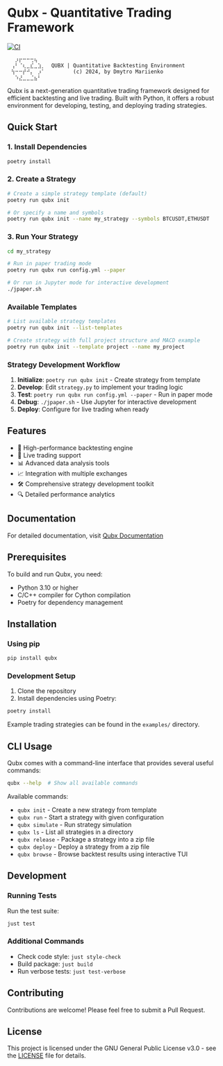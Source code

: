 # Qubx - Quantitative Trading Framework

[![CI](https://github.com/xLydianSoftware/Qubx/actions/workflows/ci.yml/badge.svg?branch=main)](https://github.com/xLydianSoftware/Qubx/actions/workflows/ci.yml)

```
⠀⠀⡰⡖⠒⠒⢒⢦⠀⠀
⠀⢠⠃⠈⢆⣀⣎⣀⣱⡀  QUBX | Quantitative Backtesting Environment
⠀⢳⠒⠒⡞⠚⡄⠀⡰⠁         (c) 2024, by Dmytro Mariienko
⠀⠀⠱⣜⣀⣀⣈⣦⠃⠀⠀⠀
```

Qubx is a next-generation quantitative trading framework designed for efficient backtesting and live trading. Built with Python, it offers a robust environment for developing, testing, and deploying trading strategies.

## Quick Start

### 1. Install Dependencies
```bash
poetry install
```

### 2. Create a Strategy
```bash
# Create a simple strategy template (default)
poetry run qubx init

# Or specify a name and symbols
poetry run qubx init --name my_strategy --symbols BTCUSDT,ETHUSDT
```

### 3. Run Your Strategy
```bash
cd my_strategy

# Run in paper trading mode
poetry run qubx run config.yml --paper

# Or run in Jupyter mode for interactive development
./jpaper.sh
```

### Available Templates
```bash
# List available strategy templates
poetry run qubx init --list-templates

# Create strategy with full project structure and MACD example
poetry run qubx init --template project --name my_project
```

### Strategy Development Workflow
1. **Initialize**: `poetry run qubx init` - Create strategy from template
2. **Develop**: Edit `strategy.py` to implement your trading logic
3. **Test**: `poetry run qubx run config.yml --paper` - Run in paper mode
4. **Debug**: `./jpaper.sh` - Use Jupyter for interactive development
5. **Deploy**: Configure for live trading when ready

## Features

- 🚀 High-performance backtesting engine
- 🔄 Live trading support
- 📊 Advanced data analysis tools
- 📈 Integration with multiple exchanges
- 🛠 Comprehensive strategy development toolkit
- 🔍 Detailed performance analytics

## Documentation

For detailed documentation, visit [Qubx Documentation](https://xlydiansoftware.github.io/Qubx/en/latest/)

## Prerequisites

To build and run Qubx, you need:

- Python 3.10 or higher
- C/C++ compiler for Cython compilation
- Poetry for dependency management

## Installation

### Using pip

```bash
pip install qubx
```

### Development Setup

1. Clone the repository
2. Install dependencies using Poetry:

```bash
poetry install
```

Example trading strategies can be found in the `examples/` directory.

## CLI Usage

Qubx comes with a command-line interface that provides several useful commands:

```bash
qubx --help  # Show all available commands
```

Available commands:

- `qubx init` - Create a new strategy from template
- `qubx run` - Start a strategy with given configuration
- `qubx simulate` - Run strategy simulation
- `qubx ls` - List all strategies in a directory
- `qubx release` - Package a strategy into a zip file
- `qubx deploy` - Deploy a strategy from a zip file
- `qubx browse` - Browse backtest results using interactive TUI

## Development

### Running Tests

Run the test suite:

```bash
just test
```

### Additional Commands

- Check code style: `just style-check`
- Build package: `just build`
- Run verbose tests: `just test-verbose`

## Contributing

Contributions are welcome! Please feel free to submit a Pull Request.

## License

This project is licensed under the GNU General Public License v3.0 - see the [LICENSE](LICENSE) file for details.
